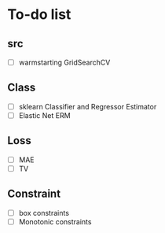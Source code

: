 # To-do list

## src
- [ ] warmstarting GridSearchCV

## Class
- [ ] sklearn Classifier and Regressor Estimator
- [ ] Elastic Net ERM

## Loss
- [ ] MAE
- [ ] TV

## Constraint
- [ ] box constraints
- [ ] Monotonic constraints